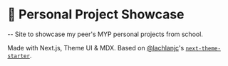 # 📇 Personal Project Showcase
--
Site to showcase my peer's MYP personal projects from school. 

Made with Next.js, Theme UI & MDX. Based on [@lachlanjc](https://github.com/lachlanjc)'s [`next-theme-starter`](https://github.com/lachlanjc/next-theme-starter).

